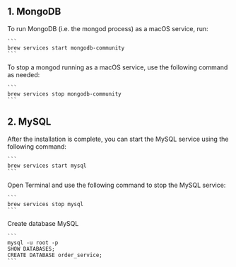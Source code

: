 ## 1. MongoDB

To run MongoDB (i.e. the mongod process) as a macOS service, run:

	```
    brew services start mongodb-community
    ```

To stop a mongod running as a macOS service, use the following command as needed:

    ```
	brew services stop mongodb-community
    ```


## 2. MySQL

After the installation is complete, you can start the MySQL service using the following command:

    ```
    brew services start mysql
    ```


Open Terminal and use the following command to stop the MySQL service:

    ```
    brew services stop mysql
    ```

Create database MySQL

    ```
    mysql -u root -p
    SHOW DATABASES;
    CREATE DATABASE order_service;
    ```

